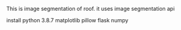 This is image segmentation of roof. it uses image  segmentation api

install
python 3.8.7
matplotlib
pillow
flask
numpy

